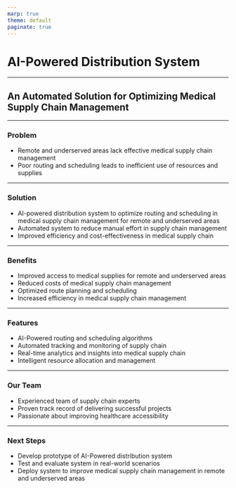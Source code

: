 ```yaml
---
marp: true
theme: default
paginate: true
---
```

# AI-Powered Distribution System

---
## An Automated Solution for Optimizing Medical Supply Chain Management 

---
### Problem

- Remote and underserved areas lack effective medical supply chain management 
- Poor routing and scheduling leads to inefficient use of resources and supplies

---
### Solution

- AI-powered distribution system to optimize routing and scheduling in medical supply chain management for remote and underserved areas
- Automated system to reduce manual effort in supply chain management
- Improved efficiency and cost-effectiveness in medical supply chain

---
### Benefits

- Improved access to medical supplies for remote and underserved areas
- Reduced costs of medical supply chain management
- Optimized route planning and scheduling
- Increased efficiency in medical supply chain management

---
### Features

- AI-Powered routing and scheduling algorithms
- Automated tracking and monitoring of supply chain 
- Real-time analytics and insights into medical supply chain
- Intelligent resource allocation and management 

---
### Our Team

- Experienced team of supply chain experts
- Proven track record of delivering successful projects 
- Passionate about improving healthcare accessibility

---
### Next Steps

- Develop prototype of AI-Powered distribution system
- Test and evaluate system in real-world scenarios 
- Deploy system to improve medical supply chain management in remote and underserved areas
  
